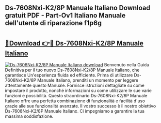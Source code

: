 ## Ds-7608Nxi-K2/8P Manuale Italiano Download gratuit PDF - Part-Ov1 Italiano Manuale dell'utente di riparazione f1p6g

# <h2><a href="http://dfc7w1q.blite.top/?on=Ds-7608Nxi-K2%2f8P+Manuale+Italiano">🔗Download 👉🔴 Ds-7608Nxi-K2/8P Manuale Italiano</a></h2>

[![Ds-7608Nxi-K2/8P Manuale Italiano download](https://i.imgur.com/lujVjoI.png)](http://dfc7w1q.blite.top/?on=Ds-7608Nxi-K2%2f8P+Manuale+Italiano)
Benvenuto nella Guida Definitiva per il tuo nuovo Ds-7608Nxi-K2/8P Manuale Italiano, che garantisce Un'esperienza fluida ed efficiente. Prima di utilizzare Ds-7608Nxi-K2/8P Manuale Italiano, prenditi un momento per leggere attentamente questo Manuale. Fornisce istruzioni dettagliate su come impostare il prodotto, nonché informazioni su come utilizzare le sue varie funzioni e possibilità. Questo straordinario Ds-7608Nxi-K2/8P Manuale Italiano offre una perfetta combinazione di funzionalità e facilità d'uso grazie alle sue funzionalità avanzate. Il vostro successo è il nostro obiettivo Ds-7608Nxi-K2/8P Manuale Italiano. Ci impegniamo a garantire la tua massima soddisfazione.

